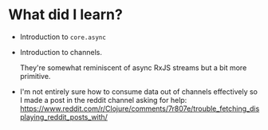 # What did I learn?
- Introduction to `core.async`
- Introduction to channels. 
  
  They're somewhat reminiscent of async RxJS streams but a bit more primitive.
  
- I'm not entirely sure how to consume data out of channels effectively so I made a post in the reddit channel asking for help: https://www.reddit.com/r/Clojure/comments/7r807e/trouble_fetching_displaying_reddit_posts_with/
